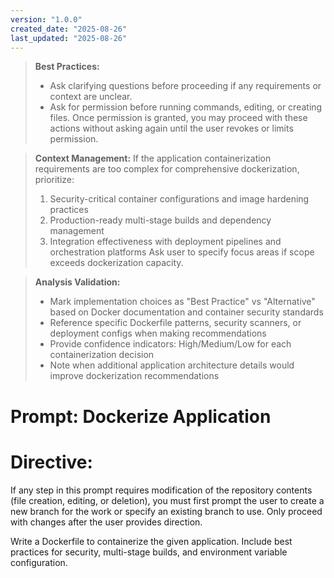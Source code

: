 ```yaml
---
version: "1.0.0"
created_date: "2025-08-26"
last_updated: "2025-08-26"
---
```


> **Best Practices:**
> - Ask clarifying questions before proceeding if any requirements or context are unclear.
> - Ask for permission before running commands, editing, or creating files. Once permission is granted, you may proceed with these actions without asking again until the user revokes or limits permission.

> **Context Management:**
> If the application containerization requirements are too complex for comprehensive dockerization, prioritize:
> 1. Security-critical container configurations and image hardening practices
> 2. Production-ready multi-stage builds and dependency management
> 3. Integration effectiveness with deployment pipelines and orchestration platforms
> Ask user to specify focus areas if scope exceeds dockerization capacity.

> **Analysis Validation:**
> - Mark implementation choices as "Best Practice" vs "Alternative" based on Docker documentation and container security standards
> - Reference specific Dockerfile patterns, security scanners, or deployment configs when making recommendations
> - Provide confidence indicators: High/Medium/Low for each containerization decision
> - Note when additional application architecture details would improve dockerization recommendations

<!--
title: "Dockerize Application"
category: "Containerization"
description: "Generate a Dockerfile and instructions to containerize any application."
-->

# Prompt: Dockerize Application
# Directive:
If any step in this prompt requires modification of the repository contents (file creation, editing, or deletion), you must first prompt the user to create a new branch for the work or specify an existing branch to use. Only proceed with changes after the user provides direction.

Write a Dockerfile to containerize the given application. Include best practices for security, multi-stage builds, and environment variable configuration.
